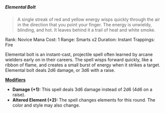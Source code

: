 ##### *Elemental Bolt*
> A single streak of red and yellow energy wisps quickly through the air in the direction that you point your finger. The energy is unwieldy, blinding, and hot. It leaves behind it a trail of heat and white smoke.

Rank: Novice
Mana Cost: 1
Range: Smarts x2
Duration: Instant
Trappings: Fire

Elemental bolt is an instant-cast, projectile spell often learned by arcane wielders early on in their careers. The spell wisps forward quickly, like a ribbon of flame, and creates a small burst of energy when it strikes a target. Elemental bolt deals 2d6 damage, or 3d6 with a raise.

<u>**Modifiers**</u>
- **Damage (+1):** This spell deals 3d6 damage instead of 2d6 (4d6 on a raise).
- **Altered Element (+2):** The spell changes elements for this round. The color and style may also change.